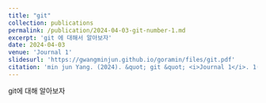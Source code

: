 ```yaml
---
title: "git"
collection: publications
permalink: /publication/2024-04-03-git-number-1.md
excerpt: 'git 에 대해서 알아보자'
date: 2024-04-03
venue: 'Journal 1'
slidesurl: 'https://gwangminjun.github.io/goramin/files/git.pdf'
citation: 'min jun Yang. (2024). &quot; git &quot; <i>Journal 1</i>. 1(1).'
---
```


git에 대해 알아보자